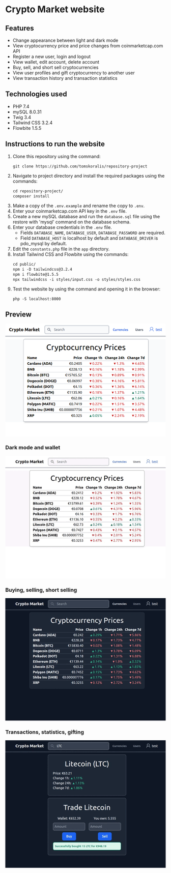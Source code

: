# Crypto Market website
## Features
- Change appearance between light and dark mode
- View cryptocurrency price and price changes from coinmarketcap.com API
- Register a new user, login and logout
- View wallet, edit account, delete account
- Buy, sell, and short sell cryptocurrencies 
- View user profiles and gift cryptocurrency to another user
- View transaction history and transaction statistics
## Technologies used
- PHP 7.4
- mySQL 8.0.31
- Twig 3.4
- Tailwind CSS 3.2.4
- Flowbite 1.5.5
## Instructions to run the website
1. Clone this repository using the command:
   ```
   git clone https://github.com/tomskoralis/repository-project
   ```
2. Navigate to project directory and install the required packages using the commands:
   ```
   cd repository-project/
   composer install
   ```
3. Make a copy of the `.env.example` and rename the copy to `.env`.
4. Enter your coinmarketcap.com API key in the `.env` file.
5. Create a new mySQL database and run the `database.sql` file using the restore with 'mysql' command on the database schema.
6. Enter your database credentials in the `.env` file.
    - Fields `DATABASE_NAME`, `DATABASE_USER`, `DATABASE_PASSWORD` are required.
    - Field `DATABASE_HOST` is localhost by default and `DATABASE_DRIVER` is pdo_mysql by default.
7. Edit the `constants.php` file in the `app` directory.
8. Install Tailwind CSS and Flowbite using the commands:
   ```
   cd public/
   npm i -D tailwindcss@3.2.4
   npm i flowbite@1.5.5
   npx tailwindcss -i styles/input.css -o styles/styles.css
   ```
9. Test the website by using the command and opening it in the browser:
   ```
   php -S localhost:8000
   ```
## Preview
![home.png](screenshots/home.png)

### Dark mode and wallet
![1wallet.gif](screenshots/1wallet.gif)

### Buying, selling, short selling
![2currency.gif](screenshots/2currency.gif)

### Transactions, statistics, gifting
![3transactions.gif](screenshots/3transactions.gif)